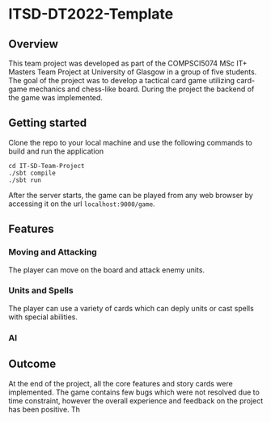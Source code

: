 # ITSD-DT2022-Template

## Overview
This team project was developed as part of the COMPSCI5074 MSc IT+ Masters Team Project at University of Glasgow in a group of five students. The goal of the project was to develop a tactical card game utilizing card-game mechanics and chess-like board. During the project the backend of the game was implemented.  

## Getting started

Clone the repo to your local machine and use the following commands to build and run the application
```
cd IT-SD-Team-Project
./sbt compile
./sbt run
```
After the server starts, the game can be played from any web browser by accessing it on the url ```localhost:9000/game```. 
## Features
### Moving and Attacking
The player can move on the board and attack enemy units.

### Units and Spells
The player can use a variety of cards which can deply units or cast spells with special abilities.
  
### AI


## Outcome
At the end of the project, all the core features and story cards were implemented. The game contains few bugs which were not resolved due to time constraint, however the overall experience and feedback on the project has been positive. Th 